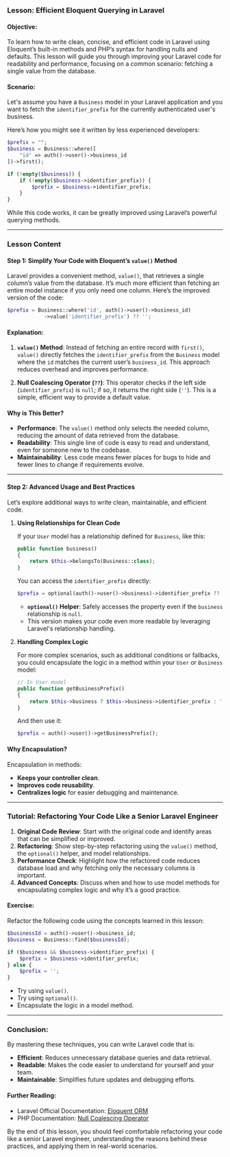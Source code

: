 ### Lesson: Efficient Eloquent Querying in Laravel

#### **Objective:**
To learn how to write clean, concise, and efficient code in Laravel using Eloquent’s built-in methods and PHP’s syntax for handling nulls and defaults. This lesson will guide you through improving your Laravel code for readability and performance, focusing on a common scenario: fetching a single value from the database.

#### **Scenario:**
Let's assume you have a `Business` model in your Laravel application and you want to fetch the `identifier_prefix` for the currently authenticated user's business.

Here’s how you might see it written by less experienced developers:

```php
$prefix = "";
$business = Business::where([
    "id" => auth()->user()->business_id
])->first();

if (!empty($business)) {
    if (!empty($business->identifier_prefix)) {
        $prefix = $business->identifier_prefix;
    }
}
```

While this code works, it can be greatly improved using Laravel’s powerful querying methods.

---

### **Lesson Content**

#### **Step 1: Simplify Your Code with Eloquent’s `value()` Method**

Laravel provides a convenient method, `value()`, that retrieves a single column’s value from the database. It’s much more efficient than fetching an entire model instance if you only need one column. Here’s the improved version of the code:

```php
$prefix = Business::where('id', auth()->user()->business_id)
            ->value('identifier_prefix') ?? '';
```

#### **Explanation:**

1. **`value()` Method**: Instead of fetching an entire record with `first()`, `value()` directly fetches the `identifier_prefix` from the `Business` model where the `id` matches the current user’s `business_id`. This approach reduces overhead and improves performance.

2. **Null Coalescing Operator (`??`)**: This operator checks if the left side (`identifier_prefix`) is `null`; if so, it returns the right side (`''`). This is a simple, efficient way to provide a default value.

#### **Why is This Better?**

- **Performance**: The `value()` method only selects the needed column, reducing the amount of data retrieved from the database.
- **Readability**: This single line of code is easy to read and understand, even for someone new to the codebase.
- **Maintainability**: Less code means fewer places for bugs to hide and fewer lines to change if requirements evolve.

---

#### **Step 2: Advanced Usage and Best Practices**

Let’s explore additional ways to write clean, maintainable, and efficient code.

1. **Using Relationships for Clean Code**

   If your `User` model has a relationship defined for `Business`, like this:

   ```php
   public function business()
   {
       return $this->belongsTo(Business::class);
   }
   ```

   You can access the `identifier_prefix` directly:

   ```php
   $prefix = optional(auth()->user()->business)->identifier_prefix ?? '';
   ```

   - **`optional()` Helper**: Safely accesses the property even if the `business` relationship is `null`.
   - This version makes your code even more readable by leveraging Laravel's relationship handling.

2. **Handling Complex Logic**

   For more complex scenarios, such as additional conditions or fallbacks, you could encapsulate the logic in a method within your `User` or `Business` model:

   ```php
   // In User model
   public function getBusinessPrefix()
   {
       return $this->business ? $this->business->identifier_prefix : '';
   }
   ```

   And then use it:

   ```php
   $prefix = auth()->user()->getBusinessPrefix();
   ```

#### **Why Encapsulation?**

Encapsulation in methods:
- **Keeps your controller clean**.
- **Improves code reusability**.
- **Centralizes logic** for easier debugging and maintenance.

---

### **Tutorial: Refactoring Your Code Like a Senior Laravel Engineer**

1. **Original Code Review**: Start with the original code and identify areas that can be simplified or improved.
2. **Refactoring**: Show step-by-step refactoring using the `value()` method, the `optional()` helper, and model relationships.
3. **Performance Check**: Highlight how the refactored code reduces database load and why fetching only the necessary columns is important.
4. **Advanced Concepts**: Discuss when and how to use model methods for encapsulating complex logic and why it’s a good practice.
   
#### **Exercise:**

Refactor the following code using the concepts learned in this lesson:

```php
$businessId = auth()->user()->business_id;
$business = Business::find($businessId);

if ($business && $business->identifier_prefix) {
    $prefix = $business->identifier_prefix;
} else {
    $prefix = '';
}
```

- Try using `value()`.
- Try using `optional()`.
- Encapsulate the logic in a model method.

---

### **Conclusion:**

By mastering these techniques, you can write Laravel code that is:
- **Efficient**: Reduces unnecessary database queries and data retrieval.
- **Readable**: Makes the code easier to understand for yourself and your team.
- **Maintainable**: Simplifies future updates and debugging efforts.

#### **Further Reading:**

- Laravel Official Documentation: [Eloquent ORM](https://laravel.com/docs/eloquent)
- PHP Documentation: [Null Coalescing Operator](https://www.php.net/manual/en/migration70.new-features.php)

By the end of this lesson, you should feel comfortable refactoring your code like a senior Laravel engineer, understanding the reasons behind these practices, and applying them in real-world scenarios.